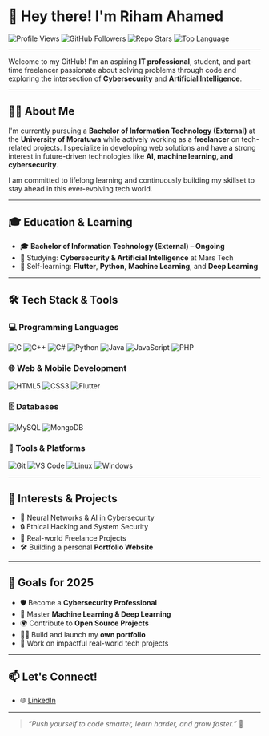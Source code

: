 # 👋 Hey there! I'm Riham Ahamed

![Profile Views](https://komarev.com/ghpvc/?username=Rihamhanifa&label=Profile%20Views&color=blue&style=flat)
![GitHub Followers](https://img.shields.io/github/followers/Rihamhanifa?label=Followers&style=flat-square)
![Repo Stars](https://img.shields.io/github/stars/Rihamhanifa?label=Stars&style=flat-square)
![Top Language](https://img.shields.io/github/languages/top/Rihamhanifa/your-repo-name?style=flat-square)

---

Welcome to my GitHub! I'm an aspiring **IT professional**, student, and part-time freelancer passionate about solving problems through code and exploring the intersection of **Cybersecurity** and **Artificial Intelligence**.

---

## 🧑‍💻 About Me

I'm currently pursuing a **Bachelor of Information Technology (External)** at the **University of Moratuwa** while actively working as a **freelancer** on tech-related projects. I specialize in developing web solutions and have a strong interest in future-driven technologies like **AI, machine learning, and cybersecurity**.

I am committed to lifelong learning and continuously building my skillset to stay ahead in this ever-evolving tech world.

---

## 🎓 Education & Learning

- 🎓 **Bachelor of Information Technology (External) – Ongoing**  
- 🧠 Studying: **Cybersecurity & Artificial Intelligence** at Mars Tech  
- 🧰 Self-learning: **Flutter**, **Python**, **Machine Learning**, and **Deep Learning**

---

## 🛠️ Tech Stack & Tools

### 💻 Programming Languages
![C](https://img.shields.io/badge/C-A8B9CC?style=flat&logo=c&logoColor=black)
![C++](https://img.shields.io/badge/C++-00599C?style=flat&logo=c%2B%2B&logoColor=white)
![C#](https://img.shields.io/badge/C%23-239120?style=flat&logo=c-sharp&logoColor=white)
![Python](https://img.shields.io/badge/Python-3776AB?style=flat&logo=python&logoColor=white)
![Java](https://img.shields.io/badge/Java-007396?style=flat&logo=java&logoColor=white)
![JavaScript](https://img.shields.io/badge/JavaScript-F7DF1E?style=flat&logo=javascript&logoColor=black)
![PHP](https://img.shields.io/badge/PHP-777BB4?style=flat&logo=php&logoColor=white)

### 🌐 Web & Mobile Development
![HTML5](https://img.shields.io/badge/HTML5-E34F26?style=flat&logo=html5&logoColor=white)
![CSS3](https://img.shields.io/badge/CSS3-1572B6?style=flat&logo=css3&logoColor=white)
![Flutter](https://img.shields.io/badge/Flutter-02569B?style=flat&logo=flutter&logoColor=white)

### 🗄️ Databases
![MySQL](https://img.shields.io/badge/MySQL-4479A1?style=flat&logo=mysql&logoColor=white)
![MongoDB](https://img.shields.io/badge/MongoDB-47A248?style=flat&logo=mongodb&logoColor=white)

### 🔧 Tools & Platforms
![Git](https://img.shields.io/badge/Git-F05032?style=flat&logo=git&logoColor=white)
![VS Code](https://img.shields.io/badge/VS%20Code-007ACC?style=flat&logo=visual-studio-code&logoColor=white)
![Linux](https://img.shields.io/badge/Linux-FCC624?style=flat&logo=linux&logoColor=black)
![Windows](https://img.shields.io/badge/Windows-0078D6?style=flat&logo=windows&logoColor=white)

---

## 🧠 Interests & Projects

- 🤖 Neural Networks & AI in Cybersecurity
- 🔒 Ethical Hacking and System Security
- 🧰 Real-world Freelance Projects
- 🛠️ Building a personal **Portfolio Website**

---

## 🚀 Goals for 2025

- 🛡️ Become a **Cybersecurity Professional**
- 🧠 Master **Machine Learning & Deep Learning**
- 🌍 Contribute to **Open Source Projects**
- 🧑‍💻 Build and launch my **own portfolio**
- 💼 Work on impactful real-world tech projects

---

## 📫 Let's Connect!

- 🌐 [LinkedIn](https://www.linkedin.com/in/riham-hanifa-818007343)

---

> _“Push yourself to code smarter, learn harder, and grow faster.”_ 🚀
